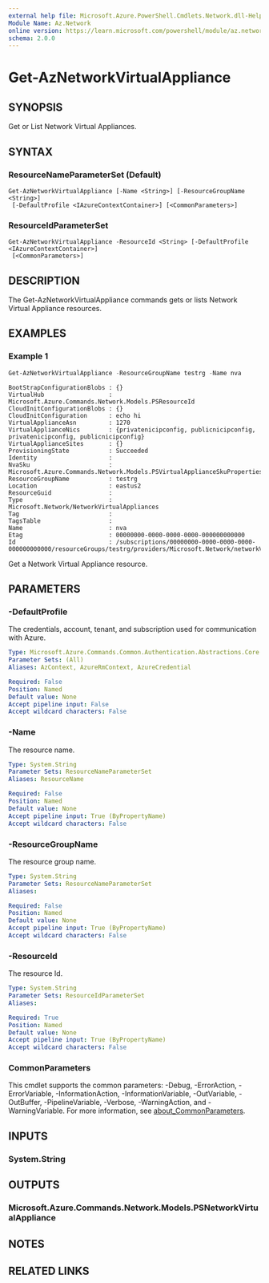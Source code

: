 ```yaml
---
external help file: Microsoft.Azure.PowerShell.Cmdlets.Network.dll-Help.xml
Module Name: Az.Network
online version: https://learn.microsoft.com/powershell/module/az.network/get-aznetworkvirtualappliance
schema: 2.0.0
---
```


# Get-AzNetworkVirtualAppliance

## SYNOPSIS
Get or List Network Virtual Appliances.

## SYNTAX

### ResourceNameParameterSet (Default)
```
Get-AzNetworkVirtualAppliance [-Name <String>] [-ResourceGroupName <String>]
 [-DefaultProfile <IAzureContextContainer>] [<CommonParameters>]
```

### ResourceIdParameterSet
```
Get-AzNetworkVirtualAppliance -ResourceId <String> [-DefaultProfile <IAzureContextContainer>]
 [<CommonParameters>]
```

## DESCRIPTION
The Get-AzNetworkVirtualAppliance commands gets or lists Network Virtual Appliance resources.

## EXAMPLES

### Example 1
```powershell
Get-AzNetworkVirtualAppliance -ResourceGroupName testrg -Name nva                                                                                                                      
```

```output
BootStrapConfigurationBlobs : {}
VirtualHub                  : Microsoft.Azure.Commands.Network.Models.PSResourceId
CloudInitConfigurationBlobs : {}
CloudInitConfiguration      : echo hi
VirtualApplianceAsn         : 1270
VirtualApplianceNics        : {privatenicipconfig, publicnicipconfig, privatenicipconfig, publicnicipconfig}
VirtualApplianceSites       : {}
ProvisioningState           : Succeeded
Identity                    :
NvaSku                      : Microsoft.Azure.Commands.Network.Models.PSVirtualApplianceSkuProperties
ResourceGroupName           : testrg
Location                    : eastus2
ResourceGuid                :
Type                        : Microsoft.Network/NetworkVirtualAppliances
Tag                         :
TagsTable                   :
Name                        : nva
Etag                        : 00000000-0000-0000-0000-000000000000
Id                          : /subscriptions/00000000-0000-0000-0000-000000000000/resourceGroups/testrg/providers/Microsoft.Network/networkVirtualAppliances/nva
```

Get a Network Virtual Appliance resource.

## PARAMETERS

### -DefaultProfile
The credentials, account, tenant, and subscription used for communication with Azure.

```yaml
Type: Microsoft.Azure.Commands.Common.Authentication.Abstractions.Core.IAzureContextContainer
Parameter Sets: (All)
Aliases: AzContext, AzureRmContext, AzureCredential

Required: False
Position: Named
Default value: None
Accept pipeline input: False
Accept wildcard characters: False
```

### -Name
The resource name.

```yaml
Type: System.String
Parameter Sets: ResourceNameParameterSet
Aliases: ResourceName

Required: False
Position: Named
Default value: None
Accept pipeline input: True (ByPropertyName)
Accept wildcard characters: False
```

### -ResourceGroupName
The resource group name.

```yaml
Type: System.String
Parameter Sets: ResourceNameParameterSet
Aliases:

Required: False
Position: Named
Default value: None
Accept pipeline input: True (ByPropertyName)
Accept wildcard characters: False
```

### -ResourceId
The resource Id.

```yaml
Type: System.String
Parameter Sets: ResourceIdParameterSet
Aliases:

Required: True
Position: Named
Default value: None
Accept pipeline input: True (ByPropertyName)
Accept wildcard characters: False
```

### CommonParameters
This cmdlet supports the common parameters: -Debug, -ErrorAction, -ErrorVariable, -InformationAction, -InformationVariable, -OutVariable, -OutBuffer, -PipelineVariable, -Verbose, -WarningAction, and -WarningVariable. For more information, see [about_CommonParameters](http://go.microsoft.com/fwlink/?LinkID=113216).

## INPUTS

### System.String

## OUTPUTS

### Microsoft.Azure.Commands.Network.Models.PSNetworkVirtualAppliance

## NOTES

## RELATED LINKS

